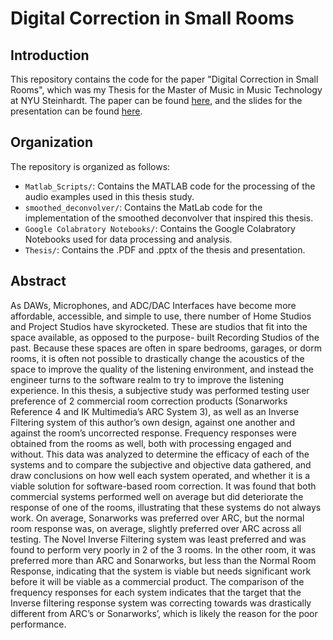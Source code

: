 # Digital Correction in Small Rooms
## Introduction
This repository contains the code for the paper "Digital Correction in Small Rooms", which was my Thesis for the Master of Music in Music Technology at NYU Steinhardt. The paper can be found [here](./Thesis/Thesis%20Final.pdf), and the slides for the presentation can be found [here](./Thesis/Thesis%20Presentation.pptx). 

## Organization
The repository is organized as follows:
- `Matlab_Scripts/`: Contains the MATLAB code for the processing of the audio examples used in this thesis study.
- `smoothed_deconvolver/`: Contains the MatLab code for the implementation of the smoothed deconvolver that inspired this thesis.
- `Google Colabratory Notebooks/`: Contains the Google Colabratory Notebooks used for data processing and analysis.
- `Thesis/`: Contains the .PDF and .pptx of the thesis and presentation.

## Abstract
As DAWs, Microphones, and ADC/DAC Interfaces have become more affordable,
accessible, and simple to use, there number of Home Studios and Project Studios have
skyrocketed. These are studios that fit into the space available, as opposed to the purpose-
built Recording Studios of the past. Because these spaces are often in spare bedrooms,
garages, or dorm rooms, it is often not possible to drastically change the acoustics of the
space to improve the quality of the listening environment, and instead the engineer turns
to the software realm to try to improve the listening experience. In this thesis, a
subjective study was performed testing user preference of 2 commercial room correction
products (Sonarworks Reference 4 and IK Multimedia’s ARC System 3), as well as an
Inverse Filtering system of this author’s own design, against one another and against the
room’s uncorrected response. Frequency responses were obtained from the rooms as
well, both with processing engaged and without. This data was analyzed to determine the
efficacy of each of the systems and to compare the subjective and objective data
gathered, and draw conclusions on how well each system operated, and whether it is a
viable solution for software-based room correction. It was found that both commercial
systems performed well on average but did deteriorate the response of one of the rooms,
illustrating that these systems do not always work. On average, Sonarworks was preferred
over ARC, but the normal room response was, on average, slightly preferred over ARC
across all testing. The Novel Inverse Filtering system was least preferred and was found
to perform very poorly in 2 of the 3 rooms. In the other room, it was preferred more than
ARC and Sonarworks, but less than the Normal Room Response, indicating that the
system is viable but needs significant work before it will be viable as a commercial
product. The comparison of the frequency responses for each system indicates that the
target that the Inverse filtering response system was correcting towards was drastically
different from ARC’s or Sonarworks’, which is likely the reason for the poor
performance.